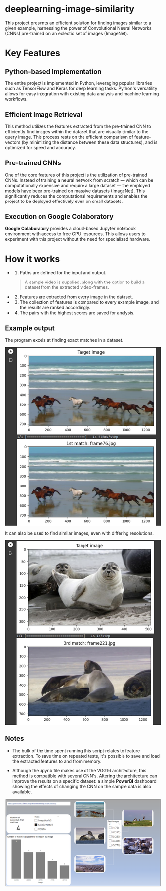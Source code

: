 # deeplearning-image-similarity

This project presents an efficient solution for finding images similar to a given example, harnessing the power of Convolutional Neural Networks (CNNs) pre-trained on an eclectic set of images (ImageNet).


# Key Features

## Python-based Implementation
The entire project is implemented in Python, leveraging popular libraries such as TensorFlow and Keras for deep learning tasks. Python's versatility allows for easy integration with existing data analysis and machine learning workflows.

## Efficient Image Retrieval 
This method utilizes the features extracted from the pre-trained CNN to efficiently find images within the dataset that are visually similar to the query image. This process rests on the efficient comparison of feature-vectors (by minimizing the distance between these data structures), and is optimized for speed and accuracy.

## Pre-trained CNNs
One of the core features of this project is the utilization of pre-trained CNNs. Instead of training a neural network from scratch — which can be computationally expensive and require a large dataset — the employed models have been pre-trained on massive datasets (ImageNet). This significantly reduces the computational requirements and enables the project to be deployed effectively even on small datasets.

## Execution on Google Colaboratory
**Google Colaboratory** provides a cloud-based Jupyter notebook environment with access to free GPU resources. This allows users to experiment with this project without the need for specialized hardware.


# How it works


- 1) Paths are defined for the input and output.
	> A sample video is supplied, along with the option to build a dataset from the extracted video-frames.

- 2) Features are extracted from every image in the dataset.
- 3) The collection of features is compared to every example image, and the results are ranked accordingly.
- 4) The pairs with the highest scores are saved for analysis.

## Example output

The program excels at finding exact matches in a dataset.

![Alt text](assets/figures/A.png)

It can also be used to find similar images, even with differing resolutions.

![Alt text](assets/figures/B.png)

## Notes

- The bulk of the time spent running this script relates to feature extraction. To save time on repeated tests, it's possible to save and load the extracted features to and from memory.

- Although the .ipynb file makes use of the VGG16 architecture, this method is compatible with several CNN's. Altering the architecture can improve the results on a specific dataset: a simple **PowerBI** dashboard showing the effects of changing the CNN on the sample data is also available.

![Alt text](assets/figures/C.png)

